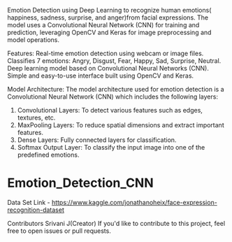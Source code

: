 Emotion Detection using Deep Learning to recognize human emotions( happiness, sadness, surprise, and anger)from facial expressions. The model uses a Convolutional Neural Network (CNN) for training and prediction, leveraging OpenCV and Keras for image preprocessing and model operations.

Features:
    Real-time emotion detection using webcam or image files.
    Classifies 7 emotions: Angry, Disgust, Fear, Happy, Sad, Surprise, Neutral.
    Deep learning model based on Convolutional Neural Networks (CNN).
    Simple and easy-to-use interface built using OpenCV and Keras.
    
Model Architecture:
The model architecture used for emotion detection is a Convolutional Neural Network (CNN) which includes the following layers:

  1. Convolutional Layers: To detect various features such as edges, textures, etc.
  2. MaxPooling Layers: To reduce spatial dimensions and extract important features.
  3. Dense Layers: Fully connected layers for classification.
  4. Softmax Output Layer: To classify the input image into one of the predefined emotions.

# Emotion_Detection_CNN
Data Set Link - https://www.kaggle.com/jonathanoheix/face-expression-recognition-dataset

Contributors
    Srivani J(Creator)
If you'd like to contribute to this project, feel free to open issues or pull requests.
